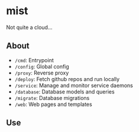 # mist

Not quite a cloud...

## About

- `/cmd`: Entrypoint
- `/config`: Global config
- `/proxy`: Reverse proxy
- `/deploy`: Fetch github repos and run locally
- `/service`: Manage and monitor service daemons
- `/database`: Database models and queries
- `/migrate`: Database migrations
- `/web`: Web pages and templates

## Use

